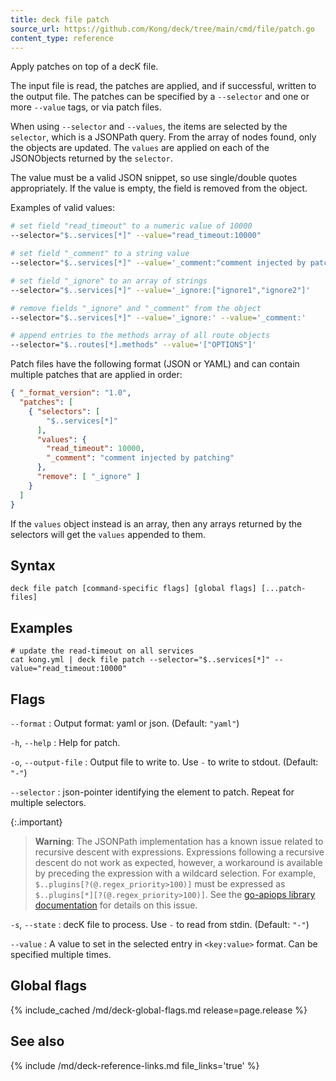 ```yaml
---
title: deck file patch
source_url: https://github.com/Kong/deck/tree/main/cmd/file/patch.go
content_type: reference
---
```


Apply patches on top of a decK file.

The input file is read, the patches are applied, and if successful, written
to the output file. The patches can be specified by a `--selector` and one or more
`--value` tags, or via patch files.

When using `--selector` and `--values`, the items are selected by the `selector`, 
which is a JSONPath query. From the array of nodes found, only the objects are updated.
The `values` are applied on each of the JSONObjects returned by the `selector`.

The value must be a valid JSON snippet, so use single/double quotes
appropriately. If the value is empty, the field is removed from the object.

Examples of valid values:

```sh
# set field "read_timeout" to a numeric value of 10000
--selector="$..services[*]" --value="read_timeout:10000"

# set field "_comment" to a string value
--selector="$..services[*]" --value='_comment:"comment injected by patching"'

# set field "_ignore" to an array of strings
--selector="$..services[*]" --value='_ignore:["ignore1","ignore2"]'

# remove fields "_ignore" and "_comment" from the object
--selector="$..services[*]" --value='_ignore:' --value='_comment:'

# append entries to the methods array of all route objects
--selector="$..routes[*].methods" --value='["OPTIONS"]'
```

Patch files have the following format (JSON or YAML) and can contain multiple
patches that are applied in order:

```json
{ "_format_version": "1.0",
  "patches": [
    { "selectors": [
        "$..services[*]"
      ],
      "values": {
        "read_timeout": 10000,
        "_comment": "comment injected by patching"
      },
      "remove": [ "_ignore" ]
    }
  ]
}
```

If the `values` object instead is an array, then any arrays returned by the selectors
will get the `values` appended to them.

## Syntax

```
deck file patch [command-specific flags] [global flags] [...patch-files]
```

## Examples

```
# update the read-timeout on all services
cat kong.yml | deck file patch --selector="$..services[*]" --value="read_timeout:10000"
```

## Flags

`--format`
:  Output format: yaml or json. (Default: `"yaml"`)

`-h`, `--help`
:  Help for patch.

`-o`, `--output-file`
:  Output file to write to. Use `-` to write to stdout. (Default: `"-"`)

`--selector`
:  json-pointer identifying the element to patch. Repeat for multiple selectors.

{:.important}
> **Warning**: The JSONPath implementation has a known issue related to 
recursive descent with expressions. Expressions following a recursive
descent do not work as expected, however, a workaround is available by preceding the
expression with a wildcard selection. For example, `$..plugins[?(@.regex_priority>100)]` must
be expressed as `$..plugins[*][?(@.regex_priority>100)]`. See the 
[go-apiops library documentation](https://github.com/Kong/go-apiops/blob/main/docs/README.md#notes) 
for details on this issue.

`-s`, `--state`
:  decK file to process. Use `-` to read from stdin. (Default: `"-"`)

`--value`
:  A value to set in the selected entry in `<key:value>` format. Can be specified multiple times.


## Global flags

{% include_cached /md/deck-global-flags.md release=page.release %}

## See also

{% include /md/deck-reference-links.md file_links='true' %}


